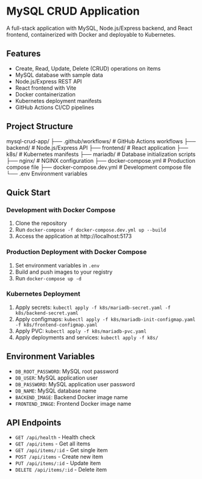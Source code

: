 # MySQL CRUD Application

A full-stack application with MySQL, Node.js/Express backend, and React frontend, containerized with Docker and deployable to Kubernetes.

## Features

- Create, Read, Update, Delete (CRUD) operations on items
- MySQL database with sample data
- Node.js/Express REST API
- React frontend with Vite
- Docker containerization
- Kubernetes deployment manifests
- GitHub Actions CI/CD pipelines

## Project Structure

mysql-crud-app/
├── .github/workflows/ # GitHub Actions workflows
├── backend/ # Node.js/Express API
├── frontend/ # React application
├── k8s/ # Kubernetes manifests
├── mariadb/ # Database initialization scripts
├── nginx/ # NGINX configuration
├── docker-compose.yml # Production compose file
├── docker-compose.dev.yml # Development compose file
└── .env Environment variables


## Quick Start

### Development with Docker Compose

1. Clone the repository
2. Run `docker-compose -f docker-compose.dev.yml up --build`
3. Access the application at http://localhost:5173

### Production Deployment with Docker Compose

1. Set environment variables in `.env`
2. Build and push images to your registry
3. Run `docker-compose up -d`

### Kubernetes Deployment

1. Apply secrets: `kubectl apply -f k8s/mariadb-secret.yaml -f k8s/backend-secret.yaml`
2. Apply configmaps: `kubectl apply -f k8s/mariadb-init-configmap.yaml -f k8s/frontend-configmap.yaml`
3. Apply PVC: `kubectl apply -f k8s/mariadb-pvc.yaml`
4. Apply deployments and services: `kubectl apply -f k8s/`

## Environment Variables

- `DB_ROOT_PASSWORD`: MySQL root password
- `DB_USER`: MySQL application user
- `DB_PASSWORD`: MySQL application user password
- `DB_NAME`: MySQL database name
- `BACKEND_IMAGE`: Backend Docker image name
- `FRONTEND_IMAGE`: Frontend Docker image name

## API Endpoints

- `GET /api/health` - Health check
- `GET /api/items` - Get all items
- `GET /api/items/:id` - Get single item
- `POST /api/items` - Create new item
- `PUT /api/items/:id` - Update item
- `DELETE /api/items/:id` - Delete item

